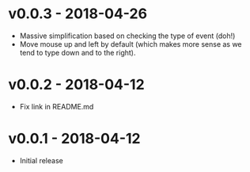 # v0.0.3 - 2018-04-26
- Massive simplification based on checking the type of event (doh!)
- Move mouse up and left by default (which makes more sense as we tend to type down and to the right).

# v0.0.2 - 2018-04-12
- Fix link in README.md

# v0.0.1 - 2018-04-12
- Initial release
